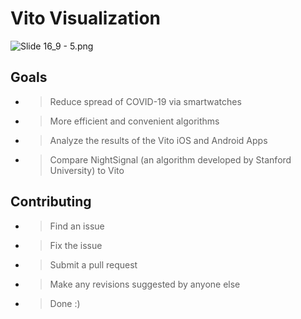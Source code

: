 # Vito Visualization

![Slide 16_9 - 5.png](https://res.craft.do/user/full/23a03a79-af5e-1af9-b4ff-27170389b6b1/doc/E8A107FB-C2C6-499A-87D5-9F8A35BB4524/A6BA068B-263A-494E-9C6A-5773F1AADA1D_2/aKsCBJ7yzxo0PJyxgZxRDEiAWnEsqf2xXyVBu1sAisMz/Slide%2016_9%20-%205.png)

## Goals

- > Reduce spread of COVID-19 via smartwatches
- > More efficient and convenient algorithms 
- > Analyze the results of the Vito iOS and Android Apps
- > Compare NightSignal (an algorithm developed by Stanford University) to Vito

## Contributing

- > Find an issue
- > Fix the issue
- > Submit a pull request
- > Make any revisions suggested by anyone else
- > Done :)
